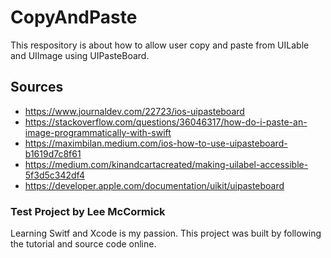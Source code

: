 # CopyAndPaste
This respository is about how to allow user copy and paste from UILable and UIImage using UIPasteBoard.

## Sources
- https://www.journaldev.com/22723/ios-uipasteboard
- https://stackoverflow.com/questions/36046317/how-do-i-paste-an-image-programmatically-with-swift
- https://maximbilan.medium.com/ios-how-to-use-uipasteboard-b1619d7c8f61
- https://medium.com/kinandcartacreated/making-uilabel-accessible-5f3d5c342df4
- https://developer.apple.com/documentation/uikit/uipasteboard

### Test Project by Lee McCormick
Learning Switf and Xcode is my passion. This project was built by following the tutorial and source code online.
